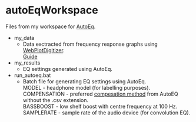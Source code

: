 # autoEqWorkspace
Files from my workspace for [AutoEq](https://github.com/jaakkopasanen/AutoEq).

- my_data
  - Data exctracted from frequency response graphs using [WebPlotDigitizer](https://apps.automeris.io/wpd/). </br>
    [Guide](https://medium.com/@jaakkopasanen/make-your-headphones-sound-supreme-1cbd567832a9)
- my_results
  - EQ settings generated using AutoEq.
- run_autoeq.bat
  - Batch file for generating EQ settings using AutoEq. </br>
    MODEL - headphone model (for labelling purposes). </br>
    COMPENSATION - preferred [compesation method](https://github.com/jaakkopasanen/AutoEq/tree/master/compensation) from AutoEQ without the .csv extension.</br>
    BASSBOOST - low shelf boost with centre frequency at 100 Hz. </br>
    SAMPLERATE - sample rate of the audio device (for convolution EQ). </br>
